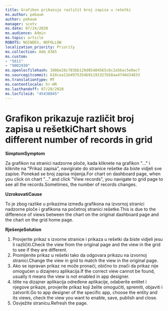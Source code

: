 ```yaml
---
title: Grafikon prikazuje različit broj zapisa u rešetki
ms.author: pebaum
author: pebaum
manager: scotv
ms.date: 07/24/2020
ms.audience: Admin
ms.topic: article
ROBOTS: NOINDEX, NOFOLLOW
localization_priority: Priority
ms.collection: Adm_O365
ms.custom:
- "5611"
- "9002930"
ms.openlocfilehash: 3d0be28c783bb129d05484565c6c2a56ac5e0acf
ms.sourcegitcommit: b10cea11b4975354b91193327b58aa4740d34833
ms.translationtype: MT
ms.contentlocale: hr-HR
ms.lasthandoff: 07/28/2020
ms.locfileid: "45438845"
---
```

# <a name="chart-shows-different-number-of-records-in-grid"></a><span data-ttu-id="7268d-102">Grafikon prikazuje različit broj zapisa u rešetki</span><span class="sxs-lookup"><span data-stu-id="7268d-102">Chart shows different number of records in grid</span></span>

<span data-ttu-id="7268d-103">**Simptom**</span><span class="sxs-lookup"><span data-stu-id="7268d-103">**Symptom**</span></span>

<span data-ttu-id="7268d-104">Za grafikon na stranici nadzorne ploče, kada kliknete na grafikon "..." i kliknite na "Prikaz zapisa", navigirate do stranice rešetke da biste vidjeli sve zapise. Ponekad se broj zapisa mijenja.</span><span class="sxs-lookup"><span data-stu-id="7268d-104">For chart on dashboard page, when you click on chart "…" and click "View records", you navigate to grid page to see all the records.Sometimes, the number of records changes.</span></span>

<span data-ttu-id="7268d-105">**Uzrokovati**</span><span class="sxs-lookup"><span data-stu-id="7268d-105">**Cause**</span></span>

<span data-ttu-id="7268d-106">To je zbog razlike u prikazima između grafikona na izvornoj stranici nadzorne ploče i grafikona na početnoj stranici rešetke.</span><span class="sxs-lookup"><span data-stu-id="7268d-106">This is due to the difference of views between the chart on the original dashboard page and the chart on the grid home page.</span></span>  

<span data-ttu-id="7268d-107">**Rješenje**</span><span class="sxs-lookup"><span data-stu-id="7268d-107">**Solution**</span></span>

1. <span data-ttu-id="7268d-108">Provjerite prikaz s izvorne stranice i prikaza u rešetki da biste vidjeli jesu li različiti.</span><span class="sxs-lookup"><span data-stu-id="7268d-108">Check the view from the original page and the view in the grid to see if they are different.</span></span>
2. <span data-ttu-id="7268d-109">Promijenite prikaz u rešetki tako da odgovara prikazu na izvornoj stranici.</span><span class="sxs-lookup"><span data-stu-id="7268d-109">Change the view in grid to match the view in the original page.</span></span>
3. <span data-ttu-id="7268d-110">Ako se ispravan prikaz ne može pronaći, obično to znači da prikaz nije omogućen u dizajneru aplikacija.</span><span class="sxs-lookup"><span data-stu-id="7268d-110">If the correct view cannot be found, usually it means the view is not enabled in app designer.</span></span>
4. <span data-ttu-id="7268d-111">Idite na dizajner aplikacija određene aplikacije, odaberite entitet i njegove prikaze, provjerite prikaz koji želite omogućiti, spremiti, objaviti i zatvoriti.</span><span class="sxs-lookup"><span data-stu-id="7268d-111">Go to app designer of the specific app, choose the entity and its views, check the view you want to enable, save, publish and close.</span></span>
5. <span data-ttu-id="7268d-112">Osvježite stranicu.</span><span class="sxs-lookup"><span data-stu-id="7268d-112">Refresh the page.</span></span>